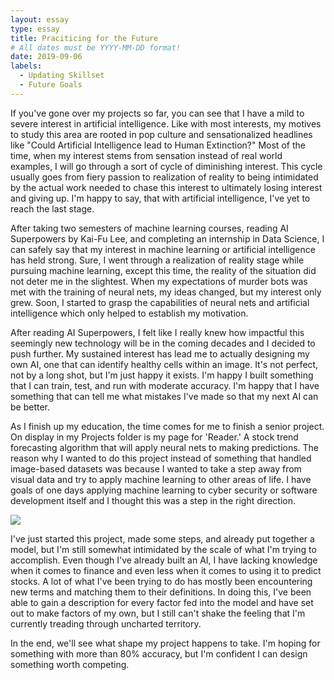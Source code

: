 ```yaml
---
layout: essay
type: essay
title: Praciticing for the Future
# All dates must be YYYY-MM-DD format!
date: 2019-09-06
labels:
  - Updating Skillset
  - Future Goals
---
```


If you've gone over my projects so far, you can see that I have a mild to severe interest in artificial intelligence. Like with most interests, my motives to study this area are rooted in pop culture and sensationalized headlines like "Could Artificial Intelligence lead to Human Extinction?" Most of the time, when my interest stems from sensation instead of real world examples, I will go through a sort of cycle of diminishing interest. This cycle usually goes from fiery passion to realization of reality to being intimidated by the actual work needed to chase this interest to ultimately losing interest and giving up. I'm happy to say, that with artificial intelligence, I've yet to reach the last stage. 

After taking two semesters of machine learning courses, reading AI Superpowers by Kai-Fu Lee, and completing an internship in Data Science, I can safely say that my interest in machine learning or artificial intelligence has held strong. Sure, I went through a realization of reality stage while pursuing machine learning, except this time, the reality of the situation did not deter me in the slightest. When my expectations of murder bots was met with the training of neural nets, my ideas changed, but my interest only grew. Soon, I started to  grasp the capabilities of neural nets and artificial intelligence which only helped to establish my motivation. 

After reading AI Superpowers, I felt like I really knew how impactful this seemingly new technology will be in the coming decades and I decided to push further. My sustained interest has lead me to actually designing my own AI, one that can identify healthy cells within an image. It's not perfect, not by a long shot, but I'm just happy it exists. I'm happy I built something that I can train, test, and run with moderate accuracy. I'm happy that I have something that can tell me what mistakes I've made so that my next AI can be better. 

As I finish up my education, the time comes for me to finish a senior project. On display in my Projects folder is my page for 'Reader.' A stock trend forecasting algorithm that will apply neural nets to making predictions. The reason why I wanted to do this project instead of something that handled image-based datasets was because I wanted to take a step away from visual data and try to apply machine learning to other areas of life. I have goals of one days applying machine learning to cyber security or software development itself and I thought this was a step in the right direction. 

<img class="ui tiny left circular floated image" src="../images/software-code.jpg">

I've just started this project, made some steps, and already put together a model, but I'm still somewhat intimidated by the scale of what I'm trying to accomplish. Even though I've already built an AI, I have lacking knowledge when it comes to finance and even less when it comes to using it to predict stocks. A lot of what I've been trying to do has mostly been encountering new terms and matching them to their definitions. In doing this, I've been able to gain a description for every factor fed into the model and have set out to make factors of my own, but I still can't shake the feeling that I'm currently treading through uncharted territory. 

In the end, we'll see what shape my project happens to take. I'm hoping for something with more than 80% accuracy, but I'm confident I can design something worth competing. 
